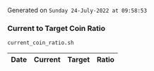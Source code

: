 Generated on `Sunday 24-July-2022 at 09:58:53`

### Current to Target Coin Ratio
`current_coin_ratio.sh`

Date|Current|Target|Ratio
---|---|---|---
